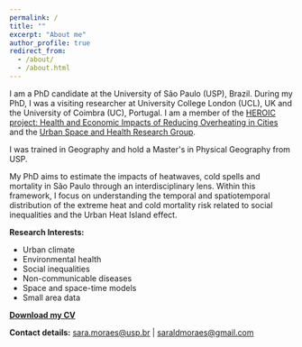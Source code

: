 ```yaml
---
permalink: /
title: ""
excerpt: "About me"
author_profile: true
redirect_from: 
  - /about/
  - /about.html
---
```




I am a PhD candidate at the University of São Paulo (USP), Brazil. During my PhD, I was a visiting researcher at University College London (UCL), UK and the University of Coimbra (UC), Portugal. I am a member of the [HEROIC project: Health and Economic Impacts of Reducing Overheating in Cities](https://www.ucl.ac.uk/bartlett/environmental-design/research-projects/2023/jul/heroic-health-and-economic-impacts-reducing-overheating-cities) and the [Urban Space and Health Research Group](https://espacourbanoesaude.iea.usp.br/).

I was trained in Geography and hold a Master's in Physical Geography from USP. 

My PhD aims to estimate the impacts of heatwaves, cold spells and mortality in São Paulo through an interdisciplinary lens. Within this framework, I focus on understanding the temporal and spatiotemporal distribution of the extreme heat and cold mortality risk related to social inequalities and the Urban Heat Island effect.


**Research Interests:**
* Urban climate
* Environmental health
* Social inequalities
* Non-communicable diseases 
* Space and space-time models
* Small area data


[**Download my CV**](https://drive.google.com/file/d/1HoFiqp0qtS2-q2GJjOk4dmxzoWuhlzZ-/view?usp=sharing)


**Contact details:**
 sara.moraes@usp.br | saraldmoraes@gmail.com





